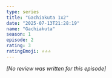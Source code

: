 ```yaml
---
type: series
title: "Gachiakuta 1x2"
date: "2025-07-13T21:28:19"
name: "Gachiakuta"
season: 1
episode: 2
rating: 3
ratingEmoji: ⭐️⭐️⭐️
---
```


*[No review was written for this episode]*
